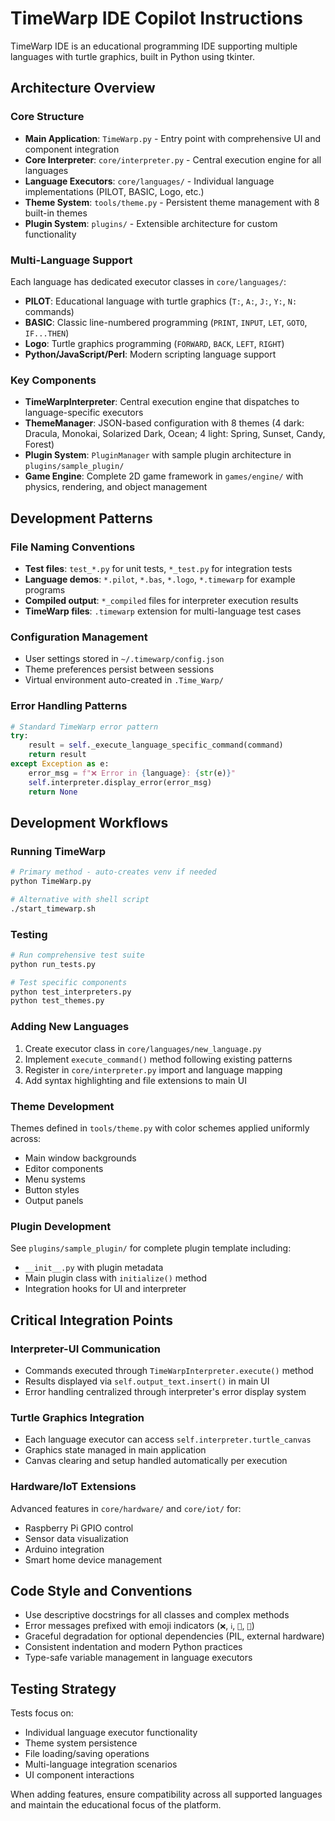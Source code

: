 # TimeWarp IDE Copilot Instructions

TimeWarp IDE is an educational programming IDE supporting multiple languages with turtle graphics, built in Python using tkinter.

## Architecture Overview

### Core Structure
- **Main Application**: `TimeWarp.py` - Entry point with comprehensive UI and component integration
- **Core Interpreter**: `core/interpreter.py` - Central execution engine for all languages
- **Language Executors**: `core/languages/` - Individual language implementations (PILOT, BASIC, Logo, etc.)
- **Theme System**: `tools/theme.py` - Persistent theme management with 8 built-in themes
- **Plugin System**: `plugins/` - Extensible architecture for custom functionality

### Multi-Language Support
Each language has dedicated executor classes in `core/languages/`:
- **PILOT**: Educational language with turtle graphics (`T:`, `A:`, `J:`, `Y:`, `N:` commands)
- **BASIC**: Classic line-numbered programming (`PRINT`, `INPUT`, `LET`, `GOTO`, `IF...THEN`)
- **Logo**: Turtle graphics programming (`FORWARD`, `BACK`, `LEFT`, `RIGHT`)
- **Python/JavaScript/Perl**: Modern scripting language support

### Key Components
- **TimeWarpInterpreter**: Central execution engine that dispatches to language-specific executors
- **ThemeManager**: JSON-based configuration with 8 themes (4 dark: Dracula, Monokai, Solarized Dark, Ocean; 4 light: Spring, Sunset, Candy, Forest)
- **Plugin System**: `PluginManager` with sample plugin architecture in `plugins/sample_plugin/`
- **Game Engine**: Complete 2D game framework in `games/engine/` with physics, rendering, and object management

## Development Patterns

### File Naming Conventions
- **Test files**: `test_*.py` for unit tests, `*_test.py` for integration tests
- **Language demos**: `*.pilot`, `*.bas`, `*.logo`, `*.timewarp` for example programs
- **Compiled output**: `*_compiled` files for interpreter execution results
- **TimeWarp files**: `.timewarp` extension for multi-language test cases

### Configuration Management
- User settings stored in `~/.timewarp/config.json`
- Theme preferences persist between sessions
- Virtual environment auto-created in `.Time_Warp/`

### Error Handling Patterns
```python
# Standard TimeWarp error pattern
try:
    result = self._execute_language_specific_command(command)
    return result
except Exception as e:
    error_msg = f"❌ Error in {language}: {str(e)}"
    self.interpreter.display_error(error_msg)
    return None
```

## Development Workflows

### Running TimeWarp
```bash
# Primary method - auto-creates venv if needed
python TimeWarp.py

# Alternative with shell script
./start_timewarp.sh
```

### Testing
```bash
# Run comprehensive test suite
python run_tests.py

# Test specific components
python test_interpreters.py
python test_themes.py
```

### Adding New Languages
1. Create executor class in `core/languages/new_language.py`
2. Implement `execute_command()` method following existing patterns
3. Register in `core/interpreter.py` import and language mapping
4. Add syntax highlighting and file extensions to main UI

### Theme Development
Themes defined in `tools/theme.py` with color schemes applied uniformly across:
- Main window backgrounds
- Editor components
- Menu systems
- Button styles
- Output panels

### Plugin Development
See `plugins/sample_plugin/` for complete plugin template including:
- `__init__.py` with plugin metadata
- Main plugin class with `initialize()` method
- Integration hooks for UI and interpreter

## Critical Integration Points

### Interpreter-UI Communication
- Commands executed through `TimeWarpInterpreter.execute()` method
- Results displayed via `self.output_text.insert()` in main UI
- Error handling centralized through interpreter's error display system

### Turtle Graphics Integration
- Each language executor can access `self.interpreter.turtle_canvas`
- Graphics state managed in main application
- Canvas clearing and setup handled automatically per execution

### Hardware/IoT Extensions
Advanced features in `core/hardware/` and `core/iot/` for:
- Raspberry Pi GPIO control
- Sensor data visualization
- Arduino integration
- Smart home device management

## Code Style and Conventions

- Use descriptive docstrings for all classes and complex methods
- Error messages prefixed with emoji indicators (`❌`, `ℹ️`, `🎨`, `🚀`)
- Graceful degradation for optional dependencies (PIL, external hardware)
- Consistent indentation and modern Python practices
- Type-safe variable management in language executors

## Testing Strategy

Tests focus on:
- Individual language executor functionality
- Theme system persistence
- File loading/saving operations
- Multi-language integration scenarios
- UI component interactions

When adding features, ensure compatibility across all supported languages and maintain the educational focus of the platform.
